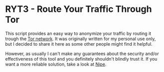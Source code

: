 # RYT3 - Route Your Traffic Through Tor

This script provides an easy way to anonymize your traffic by routing it trough the [Tor network](http://wiki.torproject.org/). It was originally written for my personal use only, but I decided to share it here as some other people might find it helpful.

However, as usually I can't make any guarantees about the security and/or effectiveness of this tool and you definitely shouldn't blindly trust it. If you want a more reliable solution, take a look at [Nipe](https://github.com/htrgouvea/nipe).

